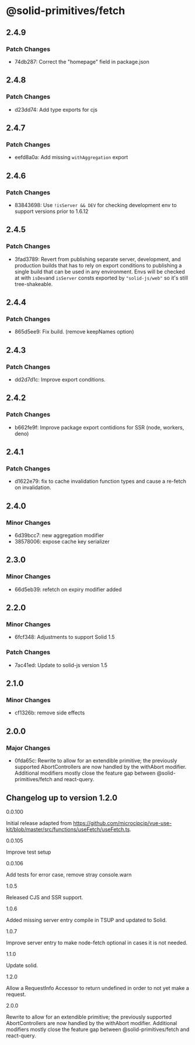 # @solid-primitives/fetch

## 2.4.9

### Patch Changes

- 74db287: Correct the "homepage" field in package.json

## 2.4.8

### Patch Changes

- d23dd74: Add type exports for cjs

## 2.4.7

### Patch Changes

- eefd8a0a: Add missing `withAggregation` export

## 2.4.6

### Patch Changes

- 83843698: Use `!isServer && DEV` for checking development env to support versions prior to 1.6.12

## 2.4.5

### Patch Changes

- 3fad3789: Revert from publishing separate server, development, and production builds that has to rely on export conditions
  to publishing a single build that can be used in any environment.
  Envs will be checked at with `isDev`and `isServer` consts exported by `"solid-js/web"` so it's still tree-shakeable.

## 2.4.4

### Patch Changes

- 865d5ee9: Fix build. (remove keepNames option)

## 2.4.3

### Patch Changes

- dd2d7d1c: Improve export conditions.

## 2.4.2

### Patch Changes

- b662fe9f: Improve package export contidions for SSR (node, workers, deno)

## 2.4.1

### Patch Changes

- d1622e79: fix to cache invalidation function types and cause a re-fetch on invalidation.

## 2.4.0

### Minor Changes

- 6d39bcc7: new aggregation modifier
- 38578006: expose cache key serializer

## 2.3.0

### Minor Changes

- 66d5eb39: refetch on expiry modifier added

## 2.2.0

### Minor Changes

- 6fcf348: Adjustments to support Solid 1.5

### Patch Changes

- 7ac41ed: Update to solid-js version 1.5

## 2.1.0

### Minor Changes

- cf1326b: remove side effects

## 2.0.0

### Major Changes

- 0fda65c: Rewrite to allow for an extendible primitive; the previously supported AbortControllers are now handled by the withAbort modifier. Additional modifiers mostly close the feature gap between @solid-primitives/fetch and react-query.

## Changelog up to version 1.2.0

0.0.100

Initial release adapted from https://github.com/microcipcip/vue-use-kit/blob/master/src/functions/useFetch/useFetch.ts.

0.0.105

Improve test setup

0.0.106

Add tests for error case, remove stray console.warn

1.0.5

Released CJS and SSR support.

1.0.6

Added missing server entry compile in TSUP and updated to Solid.

1.0.7

Improve server entry to make node-fetch optional in cases it is not needed.

1.1.0

Update solid.

1.2.0

Allow a RequestInfo Accessor to return undefined in order to not yet make a request.

2.0.0

Rewrite to allow for an extendible primitive; the previously supported AbortControllers are now handled by the withAbort modifier. Additional modifiers mostly close the feature gap between @solid-primitives/fetch and react-query.
